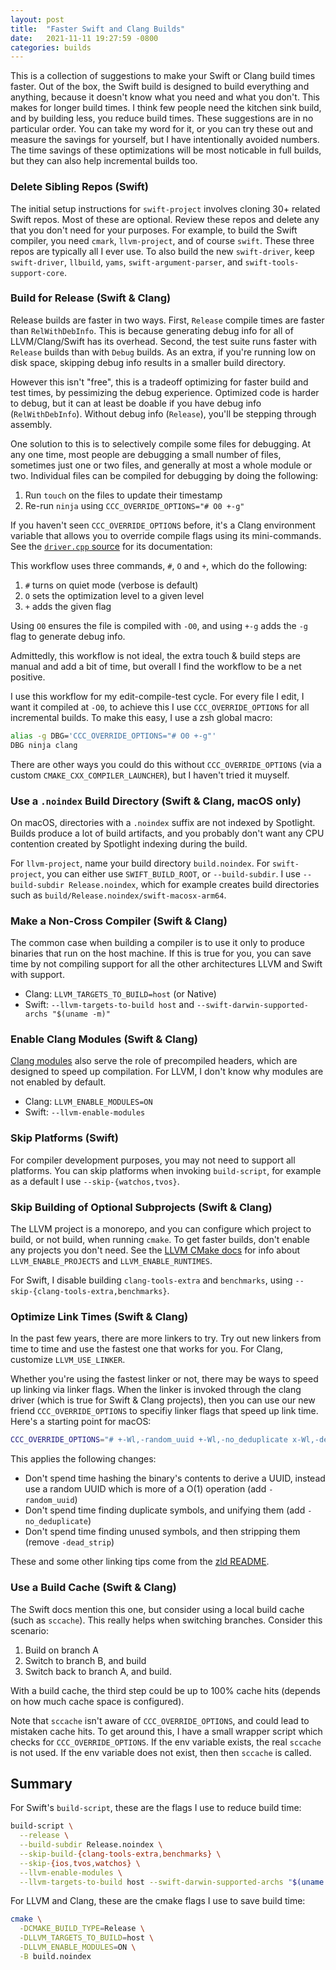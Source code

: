 ```yaml
---
layout: post
title:  "Faster Swift and Clang Builds"
date:   2021-11-11 19:27:59 -0800
categories: builds
---
```


This is a collection of suggestions to make your Swift or Clang build times faster. Out of the box, the Swift build is designed to build everything and anything, because it doesn't know what you need and what you don't. This makes for longer build times. I think few people need the kitchen sink build, and by building less, you reduce build times. These suggestions are in no particular order. You can take my word for it, or you can try these out and measure the savings for yourself, but I have intentionally avoided numbers. The time savings of these optimizations will be most noticable in full builds, but they can also help incremental builds too.

### Delete Sibling Repos (Swift)

The initial setup instructions for `swift-project` involves cloning 30+ related Swift repos. Most of these are optional. Review these repos and delete any that you don't need for your purposes. For example, to build the Swift compiler, you need `cmark`, `llvm-project`, and of course `swift`. These three repos are typically all I ever use. To also build the new `swift-driver`, keep `swift-driver`, `llbuild`, `yams`, `swift-argument-parser`, and `swift-tools-support-core`.

### Build for Release (Swift & Clang)

Release builds are faster in two ways. First, `Release` compile times are faster than `RelWithDebInfo`. This is because generating debug info for all of LLVM/Clang/Swift has its overhead. Second, the test suite runs faster with `Release` builds than with `Debug` builds. As an extra, if you're running low on disk space, skipping debug info results in a smaller build directory.

However this isn't "free", this is a tradeoff optimizing for faster build and test times, by pessimizing the debug experience. Optimized code is harder to debug, but it can at least be doable if you have debug info (`RelWithDebInfo`). Without debug info (`Release`), you'll be stepping through assembly.

One solution to this is to selectively compile some files for debugging. At any one time, most people are debugging a small number of files, sometimes just one or two files, and generally at most a whole module or two. Individual files can be compiled for debugging by doing the following:

1. Run `touch` on the files to update their timestamp
2. Re-run `ninja` using `CCC_OVERRIDE_OPTIONS="# O0 +-g"`

If you haven't seen `CCC_OVERRIDE_OPTIONS` before, it's a Clang environment variable that allows you to override compile flags using its mini-commands. See the [`driver.cpp` source](https://github.com/llvm/llvm-project/blob/93a1fc2e18b452216be70f534da42f7702adbe1d/clang/tools/driver/driver.cpp#L79-L105) for its documentation:

This workflow uses three commands, `#`, `O` and `+`, which do the following:

1. `#` turns on quiet mode (verbose is default)
2. `O` sets the optimization level to a given level
3. `+` adds the given flag

Using `O0` ensures the file is compiled with `-O0`, and using `+-g` adds the `-g` flag to generate debug info.

Admittedly, this workflow is not ideal, the extra touch & build steps are manual and add a bit of time, but overall I find the workflow to be a net positive.

I use this workflow for my edit-compile-test cycle. For every file I edit, I want it compiled at `-O0`, to achieve this I use `CCC_OVERRIDE_OPTIONS` for all incremental builds. To make this easy, I use a zsh global macro:

```sh
alias -g DBG='CCC_OVERRIDE_OPTIONS="# O0 +-g"'
DBG ninja clang
```

There are other ways you could do this without `CCC_OVERRIDE_OPTIONS` (via a custom `CMAKE_CXX_COMPILER_LAUNCHER`), but I haven't tried it muyself.

### Use a `.noindex` Build Directory (Swift & Clang, macOS only)

On macOS, directories with a `.noindex` suffix are not indexed by Spotlight. Builds produce a lot of build artifacts, and you probably don't want any CPU contention created by Spotlight indexing during the build.

For `llvm-project`, name your build directory `build.noindex`. For `swift-project`, you can either use `SWIFT_BUILD_ROOT`, or `--build-subdir`. I use `--build-subdir Release.noindex`, which for example creates build directories such as `build/Release.noindex/swift-macosx-arm64`.

### Make a Non-Cross Compiler (Swift & Clang)

The common case when building a compiler is to use it only to produce binaries that run on the host machine. If this is true for you, you can save time by not compiling support for all the other architectures LLVM and Swift with support.

* Clang: `LLVM_TARGETS_TO_BUILD=host` (or Native)
* Swift: `--llvm-targets-to-build host` and `--swift-darwin-supported-archs "$(uname -m)"`

### Enable Clang Modules (Swift & Clang)

[Clang modules](https://clang.llvm.org/docs/Modules.html) also serve the role of precompiled headers, which are designed to speed up compilation. For LLVM, I don't know why modules are not enabled by default.

* Clang: `LLVM_ENABLE_MODULES=ON`
* Swift: `--llvm-enable-modules`

### Skip Platforms (Swift)

For compiler development purposes, you may not need to support all platforms. You can skip platforms when invoking `build-script`, for example as a default I use `--skip-{watchos,tvos}`.

### Skip Building of Optional Subprojects (Swift & Clang)

The LLVM project is a monorepo, and you can configure which project to build, or not build, when running `cmake`. To get faster builds, don't enable any projects you don't need. See the [LLVM CMake docs](https://llvm.org/docs/CMake.html) for info about `LLVM_ENABLE_PROJECTS` and `LLVM_ENABLE_RUNTIMES`.

For Swift, I disable building `clang-tools-extra` and `benchmarks`, using `--skip-{clang-tools-extra,benchmarks}`.

### Optimize Link Times (Swift & Clang)

In the past few years, there are more linkers to try. Try out new linkers from time to time and use the fastest one that works for you. For Clang, customize `LLVM_USE_LINKER`.

Whether you're using the fastest linker or not, there may be ways to speed up linking via linker flags. When the linker is invoked through the clang driver (which is true for Swift & Clang projects), then you can use our new friend `CCC_OVERRIDE_OPTIONS` to specifiy linker flags that speed up link time. Here's a starting point for macOS:

```sh
CCC_OVERRIDE_OPTIONS="# +-Wl,-random_uuid +-Wl,-no_deduplicate x-Wl,-dead_strip"
```

This applies the following changes:

* Don't spend time hashing the binary's contents to derive a UUID, instead use a random UUID which is more of a O(1) operation (add `-random_uuid`)
* Don't spend time finding duplicate symbols, and unifying them (add `-no_deduplicate`)
* Don't spend time finding unused symbols, and then stripping them (remove `-dead_strip`)

These and some other linking tips come from the [zld README](https://github.com/michaeleisel/zld/blob/741a5bf2b73b15d26221443a5fd789494c042264/README.md#other-things-to-speed-up-linking).

### Use a Build Cache (Swift & Clang)

The Swift docs mention this one, but consider using a local build cache (such as `sccache`). This really helps when switching branches. Consider this scenario:

1. Build on branch A
2. Switch to branch B, and build
3. Switch back to branch A, and build.

With a build cache, the third step could be up to 100% cache hits (depends on how much cache space is configured).

Note that `sccache` isn't aware of `CCC_OVERRIDE_OPTIONS`, and could lead to mistaken cache hits. To get around this, I have a small wrapper script which checks for `CCC_OVERRIDE_OPTIONS`. If the env variable exists, the real `sccache` is not used. If the env variable does not exist, then then `sccache` is called.

## Summary

For Swift's `build-script`, these are the flags I use to reduce build time:

```sh
build-script \
  --release \
  --build-subdir Release.noindex \
  --skip-build-{clang-tools-extra,benchmarks} \
  --skip-{ios,tvos,watchos} \
  --llvm-enable-modules \
  --llvm-targets-to-build host --swift-darwin-supported-archs "$(uname -m)"
```

For LLVM and Clang, these are the cmake flags I use to save build time:

```sh
cmake \
  -DCMAKE_BUILD_TYPE=Release \
  -DLLVM_TARGETS_TO_BUILD=host \
  -DLLVM_ENABLE_MODULES=ON \
  -B build.noindex
```
